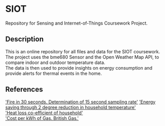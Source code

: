 # SIOT
Repository for Sensing and Internet-of-Things Coursework Project.

## Description
  
This is an online repository for all files and data for the SIOT coursework.  
The project uses the bme680 Sensor and the Open Weather Map API, to compare indoor and outdoor temperature data.  
The data is then used to provide insights on energy consumption and provide alerts for thermal events in the home.  

## References

['Fire in 30 seconds. Determination of 15 second sampling rate'](https://www.ready.gov/home-fires)
['Energy saving through 2 degree reduction in household temperature'](https://assets.publishing.service.gov.uk/government/uploads/system/uploads/attachment_data/file/128720/6923-how-much-energy-could-be-saved-by-making-small-cha.pdf)  
['Heat loss co-efficient of household'](https://www.open.edu/openlearn/nature-environment/the-environment/energy-buildings/content-section-2.4.1)  
['Cost per kWh of Gas. British Gas.'](https://www.ukpower.co.uk/home_energy/tariffs-per-unit-kwh)  
